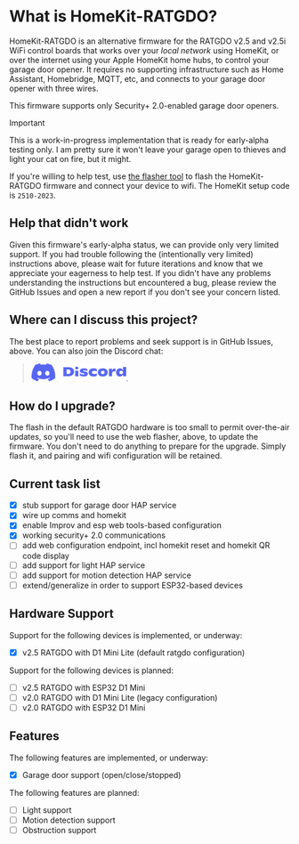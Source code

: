 # What is HomeKit-RATGDO?

HomeKit-RATGDO is an alternative firmware for the RATGDO v2.5 and v2.5i WiFi control boards that
works over your _local network_ using HomeKit, or over the internet using your Apple HomeKit home
hubs, to control your garage door opener. It requires no supporting infrastructure such as Home
Assistant, Homebridge, MQTT, etc, and connects to your garage door opener with three wires.

This firmware supports only Security+ 2.0-enabled garage door openers.

> [!IMPORTANT]
> This is a work-in-progress implementation that is ready for early-alpha testing only. I am pretty
> sure it won't leave your garage open to thieves and light your cat on fire, but it might.

If you're willing to help test, use [the flasher tool](https://ratgdo.github.io/homekit-ratgdo) to
flash the HomeKit-RATGDO firmware and connect your device to wifi. The HomeKit setup code is
`2510-2023`.

## Help that didn't work

Given this firmware's early-alpha status, we can provide only very limited support. If you had
trouble following the (intentionally very limited) instructions above, please wait for future
iterations and know that we appreciate your eagerness to help test. If you didn't have any problems
understanding the instructions but encountered a bug, please review the GitHub Issues and open a new
report if you don't see your concern listed.

## Where can I discuss this project?

The best place to report problems and seek support is in GitHub Issues, above. You can also join the
Discord chat:

> [![the Discord logo](docs/discord-logo.png)](https://discord.com/channels/432663330281226270/1181953146549968986).

## How do I upgrade?

The flash in the default RATGDO hardware is too small to permit over-the-air updates, so you'll need
to use the web flasher, above, to update the firmware. You don't need to do anything to prepare for
the upgrade.  Simply flash it, and pairing and wifi configuration will be retained.

## Current task list

- [x] stub support for garage door HAP service
- [x] wire up comms and homekit
- [x] enable Improv and esp web tools-based configuration
- [x] working security+ 2.0 communications
- [ ] add web configuration endpoint, incl homekit reset and homekit QR code display
- [ ] add support for light HAP service
- [ ] add support for motion detection HAP service
- [ ] extend/generalize in order to support ESP32-based devices

## Hardware Support

Support for the following devices is implemented, or underway:

- [x] v2.5 RATGDO with D1 Mini Lite (default ratgdo configuration)

Support for the following devices is planned:

- [ ] v2.5 RATGDO with ESP32 D1 Mini
- [ ] v2.0 RATGDO with D1 Mini Lite (legacy configuration)
- [ ] v2.0 RATGDO with ESP32 D1 Mini

## Features

The following features are implemented, or underway:

- [x] Garage door support (open/close/stopped)

The following features are planned:

- [ ] Light support
- [ ] Motion detection support
- [ ] Obstruction support
